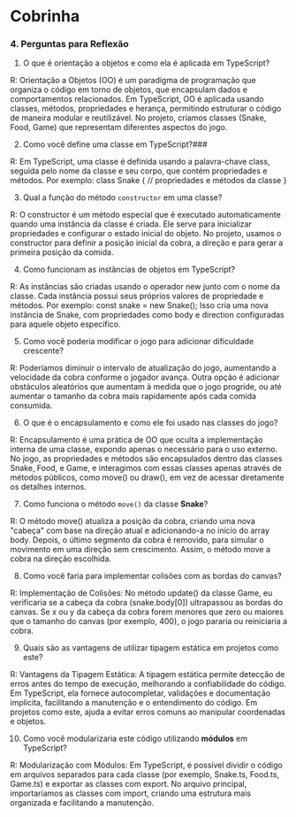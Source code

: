 # Cobrinha
 ### 4. Perguntas para Reflexão

1. O que é orientação a objetos e como ela é aplicada em TypeScript?

R: Orientação a Objetos (OO) é um paradigma de programação que organiza o código em torno de objetos, que encapsulam dados e comportamentos relacionados. Em TypeScript, OO é aplicada usando classes, métodos, propriedades e herança, permitindo estruturar o código de maneira modular e reutilizável. No projeto, criamos classes (Snake, Food, Game) que representam diferentes aspectos do jogo.

2. Como você define uma classe em TypeScript?###

R: Em TypeScript, uma classe é definida usando a palavra-chave class, seguida pelo nome da classe e seu corpo, que contém propriedades e métodos. Por exemplo:
class Snake {
    // propriedades e métodos da classe
}

3. Qual a função do método `constructor` em uma classe?

R: O constructor é um método especial que é executado automaticamente quando uma instância da classe é criada. Ele serve para inicializar propriedades e configurar o estado inicial do objeto. No projeto, usamos o constructor para definir a posição inicial da cobra, a direção e para gerar a primeira posição da comida.

4. Como funcionam as instâncias de objetos em TypeScript?

R: As instâncias são criadas usando o operador new junto com o nome da classe. Cada instância possui seus próprios valores de propriedade e métodos. Por exemplo:
const snake = new Snake();
Isso cria uma nova instância de Snake, com propriedades como body e direction configuradas para aquele objeto específico.

5. Como você poderia modificar o jogo para adicionar dificuldade crescente?

R: Poderíamos diminuir o intervalo de atualização do jogo, aumentando a velocidade da cobra conforme o jogador avança. Outra opção é adicionar obstáculos aleatórios que aumentam à medida que o jogo progride, ou até aumentar o tamanho da cobra mais rapidamente após cada comida consumida.

6. O que é o encapsulamento e como ele foi usado nas classes do jogo?

R: Encapsulamento é uma prática de OO que oculta a implementação interna de uma classe, expondo apenas o necessário para o uso externo. No jogo, as propriedades e métodos são encapsulados dentro das classes Snake, Food, e Game, e interagimos com essas classes apenas através de métodos públicos, como move() ou draw(), em vez de acessar diretamente os detalhes internos.

7. Como funciona o método `move()` da classe **Snake**?

R: O método move() atualiza a posição da cobra, criando uma nova "cabeça" com base na direção atual e adicionando-a no início do array body. Depois, o último segmento da cobra é removido, para simular o movimento em uma direção sem crescimento. Assim, o método move a cobra na direção escolhida.

8. Como você faria para implementar colisões com as bordas do canvas?

R: Implementação de Colisões: No método update() da classe Game, eu verificaria se a cabeça da cobra (snake.body[0]) ultrapassou as bordas do canvas. Se x ou y da cabeça da cobra forem menores que zero ou maiores que o tamanho do canvas (por exemplo, 400), o jogo pararia ou reiniciaria a cobra.

9. Quais são as vantagens de utilizar tipagem estática em projetos como este?

R: Vantagens da Tipagem Estática: A tipagem estática permite detecção de erros antes do tempo de execução, melhorando a confiabilidade do código. Em TypeScript, ela fornece autocompletar, validações e documentação implícita, facilitando a manutenção e o entendimento do código. Em projetos como este, ajuda a evitar erros comuns ao manipular coordenadas e objetos.

10. Como você modularizaria este código utilizando **módulos** em TypeScript?

R: Modularização com Módulos: Em TypeScript, é possível dividir o código em arquivos separados para cada classe (por exemplo, Snake.ts, Food.ts, Game.ts) e exportar as classes com export. No arquivo principal, importaríamos as classes com import, criando uma estrutura mais organizada e facilitando a manutenção.
